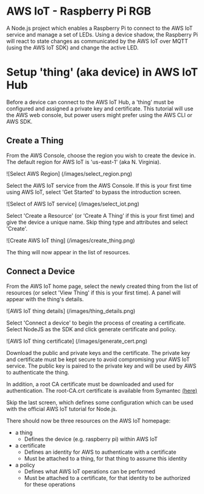 # AWS IoT - Raspberry Pi RGB
A Node.js project which enables a Raspberry Pi to connect to the AWS IoT service and manage a set of LEDs. Using a device shadow, the Raspberry Pi will react to state changes as communicated by the AWS IoT over MQTT (using the AWS IoT SDK) and change the active LED.

# Setup 'thing' (aka device) in AWS IoT Hub
Before a device can connect to the AWS IoT Hub, a 'thing' must be configured and assigned a private key and certificate. This tutorial will use the AWS web console, but power users might prefer using the AWS CLI or AWS SDK.

## Create a Thing
From the AWS Console, choose the region you wish to create the device in. The default region for AWS IoT is 'us-east-1' (aka N. Virginia).

![Select AWS Region]
(/images/select_region.png)

Select the AWS IoT service from the AWS Console. If this is your first time using AWS IoT, select 'Get Started' to bypass the introduction screen.

![Select of AWS IoT service]
(/images/select_iot.png)

Select 'Create a Resource' (or 'Create A Thing' if this is your first time) and give the device a unique name. Skip thing type and attributes and select 'Create'.

![Create AWS IoT thing]
(/images/create_thing.png)

The thing will now appear in the list of resources.

## Connect a Device
From the AWS IoT home page, select the newly created thing from the list of resources (or select 'View Thing' if this is your first time). A panel will appear with the thing's details.

![AWS IoT thing details]
(/images/thing_details.png)

Select 'Connect a device' to begin the process of creating a certificate. Select NodeJS as the SDK and click generate certificate and policy.

![AWS IoT thing certificate]
(/images/generate_cert.png)

Download the public and private keys and the certificate. The private key and certificate must be kept secure to avoid compromising your AWS IoT service. The public key is paired to the private key and will be used by AWS to authenticate the thing.

In addition, a root CA certificate must be downloaded and used for authentication. The root-CA.crt certificate is available from Symantec [(here)](https://www.symantec.com/content/en/us/enterprise/verisign/roots/VeriSign-Class%203-Public-Primary-Certification-Authority-G5.pem)

Skip the last screen, which defines some configuration which can be used with the official AWS IoT tutorial for Node.js.

There should now be three resources on the AWS IoT homepage:

* a thing
  * Defines the device (e.g. raspberry pi) within AWS IoT
* a certificate
  * Defines an identity for AWS to authenticate with a certificate
  * Must be attached to a thing, for that thing to assume this identity
* a policy
  * Defines what AWS IoT operations can be performed
  * Must be attached to a certificate, for that identity to be authorized for these operations
